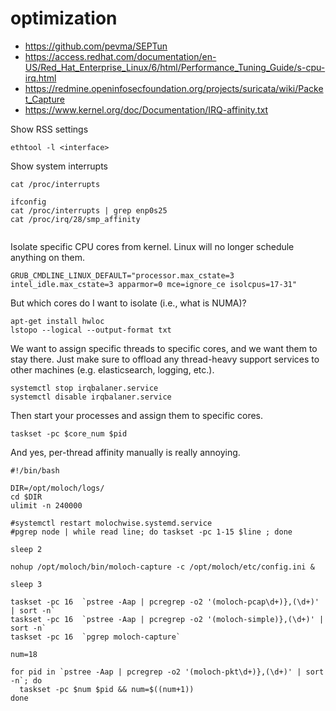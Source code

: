 # optimization

* https://github.com/pevma/SEPTun
* https://access.redhat.com/documentation/en-US/Red_Hat_Enterprise_Linux/6/html/Performance_Tuning_Guide/s-cpu-irq.html
* https://redmine.openinfosecfoundation.org/projects/suricata/wiki/Packet_Capture
* https://www.kernel.org/doc/Documentation/IRQ-affinity.txt

Show RSS settings

```
ethtool -l <interface>
```

Show system interrupts

```
cat /proc/interrupts
```

```
ifconfig
cat /proc/interrupts | grep enp0s25
cat /proc/irq/28/smp_affinity
```

```

```

Isolate specific CPU cores from kernel. Linux will no longer schedule anything on them.

```
GRUB_CMDLINE_LINUX_DEFAULT="processor.max_cstate=3 intel_idle.max_cstate=3 apparmor=0 mce=ignore_ce isolcpus=17-31"
```

But which cores do I want to isolate (i.e., what is NUMA)?

```
apt-get install hwloc
lstopo --logical --output-format txt
```

We want to assign specific threads to specific cores, and we want them to stay there. Just make sure to offload any thread-heavy support services to other machines (e.g. elasticsearch, logging, etc.).

```
systemctl stop irqbalaner.service
systemctl disable irqbalaner.service
```

Then start your processes and assign them to specific cores.

```
taskset -pc $core_num $pid
```

And yes, per-thread affinity manually is really annoying.

```
#!/bin/bash

DIR=/opt/moloch/logs/
cd $DIR
ulimit -n 240000

#systemctl restart molochwise.systemd.service
#pgrep node | while read line; do taskset -pc 1-15 $line ; done

sleep 2

nohup /opt/moloch/bin/moloch-capture -c /opt/moloch/etc/config.ini &

sleep 3

taskset -pc 16  `pstree -Aap | pcregrep -o2 '(moloch-pcap\d+)},(\d+)' | sort -n`
taskset -pc 16  `pstree -Aap | pcregrep -o2 '(moloch-simple)},(\d+)' | sort -n`
taskset -pc 16  `pgrep moloch-capture`

num=18

for pid in `pstree -Aap | pcregrep -o2 '(moloch-pkt\d+)},(\d+)' | sort -n`; do
  taskset -pc $num $pid && num=$((num+1))
done
```
